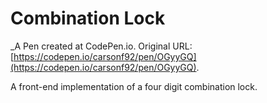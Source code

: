 # Combination Lock
 _A Pen created at CodePen.io. Original URL: [https://codepen.io/carsonf92/pen/OGyyGQ](https://codepen.io/carsonf92/pen/OGyyGQ).

 A front-end implementation of a four digit combination lock.